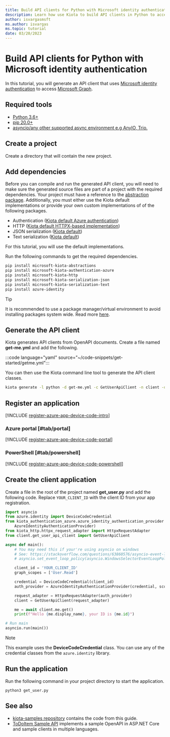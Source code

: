 ```yaml
---
title: Build API clients for Python with Microsoft identity authentication
description: Learn how use Kiota to build API clients in Python to access APIs that require Microsoft identity authentication.
author: isvargasmsft
ms.author: isvargas
ms.topic: tutorial
date: 03/20/2023
---
```


# Build API clients for Python with Microsoft identity authentication

In this tutorial, you will generate an API client that uses [Microsoft identity authentication](/azure/active-directory/fundamentals/auth-oauth2) to access [Microsoft Graph](/graph/overview).

## Required tools

- [Python 3.6+](https://www.python.org/)
- [pip 20.0+](https://pip.pypa.io/en/stable/)
- [asyncio/any other supported async environment e.g AnyIO, Trio.](https://docs.python.org/3/library/asyncio.html)

## Create a project

Create a directory that will contain the new project.

## Add dependencies

Before you can compile and run the generated API client, you will need to make sure the generated source files are part of a project with the required dependencies. Your project must have a reference to the [abstraction package](https://github.com/microsoft/kiota-abstractions-python). Additionally, you must either use the Kiota default implementations or provide your own custom implementations of of the following packages.

- Authentication ([Kiota default Azure authentication](https://github.com/microsoft/kiota-authentication-azure-python))
- HTTP ([Kiota default HTTPX-based implementation](https://github.com/microsoft/kiota-http-python))
- JSON serialization ([Kiota default](https://github.com/microsoft/kiota-serialization-json-python))
- Text serialization ([Kiota default](https://github.com/microsoft/kiota-serialization-text-python))

For this tutorial, you will use the default implementations.

Run the following commands to get the required dependencies.

```bash
pip install microsoft-kiota-abstractions
pip install microsoft-kiota-authentication-azure
pip install microsoft-kiota-http
pip install microsoft-kiota-serialization-json
pip install microsoft-kiota-serialization-text
pip install azure-identity
```

> [!TIP]
> It is recommended to use a package manager/virtual environment to avoid installing packages system wide. Read more [here](https://packaging.python.org/en/latest/).

## Generate the API client

Kiota generates API clients from OpenAPI documents. Create a file named **get-me.yml** and add the following.

:::code language="yaml" source="~/code-snippets/get-started/getme.yml":::

You can then use the Kiota command line tool to generate the API client classes.

```bash
kiota generate -l python -d get-me.yml -c GetUserApiClient -n client -o ./client
```

## Register an application

[!INCLUDE [register-azure-app-device-code-intro](../includes/register-azure-app-device-code-intro.md)]

### Azure portal [#tab/portal]

[!INCLUDE [register-azure-app-device-code-portal](../includes/register-azure-app-device-code-portal.md)]

### PowerShell [#tab/powershell]

[!INCLUDE [register-azure-app-device-code-powershell](../includes/register-azure-app-device-code-powershell.md)]

## Create the client application

Create a file in the root of the project named **get_user.py** and add the following code. Replace `YOUR_CLIENT_ID` with the client ID from your app registration.

<!-- :::code language="python" source="~/code-snippets/get-started/azure-auth/python/get_user.py" id="ProgramSnippet"::: -->

```python
import asyncio
from azure.identity import DeviceCodeCredential
from kiota_authentication_azure.azure_identity_authentication_provider import (
    AzureIdentityAuthenticationProvider)
from kiota_http.httpx_request_adapter import HttpxRequestAdapter
from client.get_user_api_client import GetUserApiClient

async def main():
    # You may need this if your're using asyncio on windows
    # See: https://stackoverflow.com/questions/63860576/asyncio-event-loop-is-closed-when-using-asyncio-run
    # asyncio.set_event_loop_policy(asyncio.WindowsSelectorEventLoopPolicy())

    client_id = 'YOUR_CLIENT_ID'
    graph_scopes = ['User.Read']

    credential = DeviceCodeCredential(client_id)
    auth_provider = AzureIdentityAuthenticationProvider(credential, scopes=graph_scopes)

    request_adapter = HttpxRequestAdapter(auth_provider)
    client = GetUserApiClient(request_adapter)

    me = await client.me.get()
    print(f"Hello {me.display_name}, your ID is {me.id}")

# Run main
asyncio.run(main())
```

> [!NOTE]
> This example uses the **DeviceCodeCredential** class. You can use any of the credential classes from the `azure.identity` library.

## Run the application

Run the following command in your project directory to start the application.

```shell
python3 get_user.py
```

## See also

- [kiota-samples repository](https://github.com/microsoft/kiota-samples/tree/main/get-started/python) contains the code from this guide.
- [ToDoItem Sample API](https://github.com/microsoft/kiota-samples/tree/main/sample-api) implements a sample OpenAPI in ASP.NET Core and sample clients in multiple languages.
